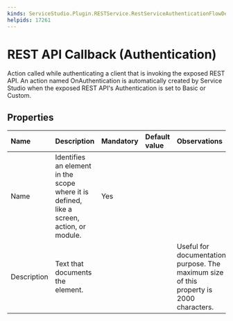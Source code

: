 ```yaml
---
kinds: ServiceStudio.Plugin.RESTService.RestServiceAuthenticationFlowDescriptor
helpids: 17261
---
```


# REST API Callback \(Authentication\)

Action called while authenticating a client that is invoking the exposed REST API. An action named OnAuthentication is automatically created by Service Studio when the exposed REST API's Authentication is set to Basic or Custom.

## Properties

| Name | Description | Mandatory | Default value | Observations |
| :--- | :--- | :--- | :--- | :--- |
| Name | Identifies an element in the scope where it is defined, like a screen, action, or module. | Yes |  |  |
| Description | Text that documents the element. |  |  | Useful for documentation purpose. The maximum size of this property is 2000 characters. |

